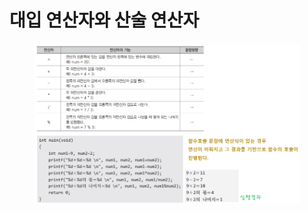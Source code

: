 # 대입 연산자와 산술 연산자

<figure><img src="../../../../../.gitbook/assets/image (9).png" alt=""><figcaption></figcaption></figure>

